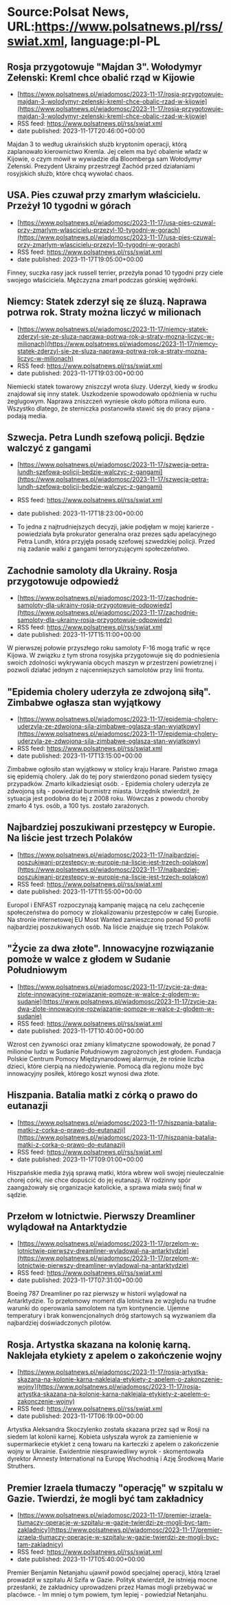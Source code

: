 # Source:Polsat News, URL:https://www.polsatnews.pl/rss/swiat.xml, language:pl-PL

## Rosja przygotowuje "Majdan 3". Wołodymyr Zełenski: Kreml chce obalić rząd w Kijowie
 - [https://www.polsatnews.pl/wiadomosc/2023-11-17/rosja-przygotowuje-majdan-3-wolodymyr-zelenski-kreml-chce-obalic-rzad-w-kijowie](https://www.polsatnews.pl/wiadomosc/2023-11-17/rosja-przygotowuje-majdan-3-wolodymyr-zelenski-kreml-chce-obalic-rzad-w-kijowie)
 - RSS feed: https://www.polsatnews.pl/rss/swiat.xml
 - date published: 2023-11-17T20:46:00+00:00

Majdan 3 to według ukraińskich służb kryptonim operacji, którą zaplanowało kierownictwo Kremla. Jej celem ma być obalenie władz w Kijowie, o czym mówił w wywiadzie dla Bloomberga sam Wołodymyr Zełenski. Prezydent Ukrainy przestrzegł Zachód przed działaniami rosyjskich służb, które chcą wywołać chaos.

## USA. Pies czuwał przy zmarłym właścicielu. Przeżył 10 tygodni w górach
 - [https://www.polsatnews.pl/wiadomosc/2023-11-17/usa-pies-czuwal-przy-zmarlym-wlascicielu-przezyl-10-tygodni-w-gorach](https://www.polsatnews.pl/wiadomosc/2023-11-17/usa-pies-czuwal-przy-zmarlym-wlascicielu-przezyl-10-tygodni-w-gorach)
 - RSS feed: https://www.polsatnews.pl/rss/swiat.xml
 - date published: 2023-11-17T19:05:00+00:00

Finney, suczka rasy jack russell terrier, przeżyła ponad 10 tygodni przy ciele swojego właściciela. Mężczyzna zmarł podczas górskiej wędrówki.

## Niemcy: Statek zderzył się ze śluzą. Naprawa potrwa rok. Straty można liczyć w milionach
 - [https://www.polsatnews.pl/wiadomosc/2023-11-17/niemcy-statek-zderzyl-sie-ze-sluza-naprawa-potrwa-rok-a-straty-mozna-liczyc-w-milionach](https://www.polsatnews.pl/wiadomosc/2023-11-17/niemcy-statek-zderzyl-sie-ze-sluza-naprawa-potrwa-rok-a-straty-mozna-liczyc-w-milionach)
 - RSS feed: https://www.polsatnews.pl/rss/swiat.xml
 - date published: 2023-11-17T19:03:00+00:00

Niemiecki statek towarowy zniszczył wrota śluzy. Uderzył, kiedy w środku znajdował się inny statek. Uszkodzenie spowodowało opóźnienia w ruchu żeglugowym. Naprawa zniszczeń wyniesie około półtora miliona euro. Wszystko dlatego, że sterniczka postanowiła stawić się do pracy pijana - podają media.

## Szwecja. Petra Lundh szefową policji. Będzie walczyć z gangami
 - [https://www.polsatnews.pl/wiadomosc/2023-11-17/szwecja-petra-lundh-szefowa-policji-bedzie-walczyc-z-gangami](https://www.polsatnews.pl/wiadomosc/2023-11-17/szwecja-petra-lundh-szefowa-policji-bedzie-walczyc-z-gangami)
 - RSS feed: https://www.polsatnews.pl/rss/swiat.xml
 - date published: 2023-11-17T18:23:00+00:00

- To jedna z najtrudniejszych decyzji, jakie podjęłam w mojej karierze - powiedziała była prokurator generalna oraz prezes sądu apelacyjnego Petra Lundh, która przyjęła posadę szefowej szwedzkiej policji. Przed nią zadanie walki z gangami terroryzującymi społeczeństwo.

## Zachodnie samoloty dla Ukrainy. Rosja przygotowuje odpowiedź
 - [https://www.polsatnews.pl/wiadomosc/2023-11-17/zachodnie-samoloty-dla-ukrainy-rosja-przygotowuje-odpowiedz](https://www.polsatnews.pl/wiadomosc/2023-11-17/zachodnie-samoloty-dla-ukrainy-rosja-przygotowuje-odpowiedz)
 - RSS feed: https://www.polsatnews.pl/rss/swiat.xml
 - date published: 2023-11-17T15:11:00+00:00

W pierwszej połowie przyszłego roku samoloty F-16 mogą trafić w ręce Kijowa. W związku z tym strona rosyjska przygotowuje się do podniesienia swoich zdolności wykrywania obcych maszyn w przestrzeni powietrznej i pozwoli działać jednym z najcenniejszych samolotów przy linii frontu.

## "Epidemia cholery uderzyła ze zdwojoną siłą". Zimbabwe ogłasza stan wyjątkowy
 - [https://www.polsatnews.pl/wiadomosc/2023-11-17/epidemia-cholery-uderzyla-ze-zdwojona-sila-zimbabwe-oglasza-stan-wyjatkowy](https://www.polsatnews.pl/wiadomosc/2023-11-17/epidemia-cholery-uderzyla-ze-zdwojona-sila-zimbabwe-oglasza-stan-wyjatkowy)
 - RSS feed: https://www.polsatnews.pl/rss/swiat.xml
 - date published: 2023-11-17T13:15:00+00:00

Zimbabwe ogłosiło stan wyjątkowy w stolicy kraju Harare. Państwo zmaga się epidemią cholery. Jak do tej pory stwierdzono ponad siedem tysięcy przypadków. Zmarło kilkadziesiąt osób. - Epidemia cholery uderzyła ze zdwojoną siłą - powiedział burmistrz miasta. Urzędnik stwierdził, że sytuacja jest podobna do tej z 2008 roku. Wówczas z powodu choroby zmarło 4 tys. osób, a 100 tys. zostało zarażonych.

## Najbardziej poszukiwani przestępcy w Europie. Na liście jest trzech Polaków
 - [https://www.polsatnews.pl/wiadomosc/2023-11-17/najbardziej-poszukiwani-przestepcy-w-europie-na-liscie-jest-trzech-polakow](https://www.polsatnews.pl/wiadomosc/2023-11-17/najbardziej-poszukiwani-przestepcy-w-europie-na-liscie-jest-trzech-polakow)
 - RSS feed: https://www.polsatnews.pl/rss/swiat.xml
 - date published: 2023-11-17T11:55:00+00:00

Europol i ENFAST rozpoczynają kampanię mającą na celu zachęcenie społeczeństwa do pomocy w zlokalizowaniu przestępców w całej Europie. Na stronie internetowej EU Most Wanted zamieszczono ponad 50 profili najbardziej poszukiwanych osób. Na liście znajduje się trzech Polaków.

## "Życie za dwa złote". Innowacyjne rozwiązanie pomoże w walce z głodem w Sudanie Południowym
 - [https://www.polsatnews.pl/wiadomosc/2023-11-17/zycie-za-dwa-zlote-innowacyjne-rozwiazanie-pomoze-w-walce-z-glodem-w-sudanie](https://www.polsatnews.pl/wiadomosc/2023-11-17/zycie-za-dwa-zlote-innowacyjne-rozwiazanie-pomoze-w-walce-z-glodem-w-sudanie)
 - RSS feed: https://www.polsatnews.pl/rss/swiat.xml
 - date published: 2023-11-17T10:40:00+00:00

Wzrost cen żywności oraz zmiany klimatyczne spowodowały, że ponad 7 milionów ludzi w Sudanie Południowym zagrożonych jest głodem. Fundacja Polskie Centrum Pomocy Międzynarodowej alarmuje, że rośnie liczba dzieci, które cierpią na niedożywienie. Pomocą dla regionu może być innowacyjny posiłek, którego koszt wynosi dwa złote.

## Hiszpania. Batalia matki z córką o prawo do eutanazji
 - [https://www.polsatnews.pl/wiadomosc/2023-11-17/hiszpania-batalia-matki-z-corka-o-prawo-do-eutanazji](https://www.polsatnews.pl/wiadomosc/2023-11-17/hiszpania-batalia-matki-z-corka-o-prawo-do-eutanazji)
 - RSS feed: https://www.polsatnews.pl/rss/swiat.xml
 - date published: 2023-11-17T09:01:00+00:00

Hiszpańskie media żyją sprawą matki, która wbrew woli swojej nieuleczalnie chorej córki, nie chce dopuścić do jej eutanazji. W rodzinny spór zaangażowały się organizacje katolickie, a sprawa miała swój finał w sądzie.

## Przełom w lotnictwie. Pierwszy Dreamliner wylądował na Antarktydzie
 - [https://www.polsatnews.pl/wiadomosc/2023-11-17/przelom-w-lotnictwie-pierwszy-dreamliner-wyladowal-na-antarktydzie](https://www.polsatnews.pl/wiadomosc/2023-11-17/przelom-w-lotnictwie-pierwszy-dreamliner-wyladowal-na-antarktydzie)
 - RSS feed: https://www.polsatnews.pl/rss/swiat.xml
 - date published: 2023-11-17T07:31:00+00:00

Boeing 787 Dreamliner po raz pierwszy w historii wylądował na Antarktydzie. To przełomowy moment dla lotnictwa ze względu na trudne warunki do operowania samolotem na tym kontynencie. Ujemne temperatury i brak konwencjonalnych dróg startowych są wyzwaniem dla najbardziej doświadczonych pilotów.

## Rosja. Artystka skazana na kolonię karną. Naklejała etykiety z apelem o zakończenie wojny
 - [https://www.polsatnews.pl/wiadomosc/2023-11-17/rosja-artystka-skazana-na-kolonie-karna-naklejala-etykiety-z-apelem-o-zakonczenie-wojny](https://www.polsatnews.pl/wiadomosc/2023-11-17/rosja-artystka-skazana-na-kolonie-karna-naklejala-etykiety-z-apelem-o-zakonczenie-wojny)
 - RSS feed: https://www.polsatnews.pl/rss/swiat.xml
 - date published: 2023-11-17T06:19:00+00:00

Artystka Aleksandra Skoczylenko została skazana przez sąd w Rosji na siedem lat kolonii karnej. Kobieta usłyszała wyrok za zamienienie w supermarkecie etykiet z ceną towaru na karteczki z apelem o zakończenie wojny w Ukrainie. Ewidentnie niesprawiedliwy wyrok - skomentowała dyrektor Amnesty International na Europę Wschodnią i Azję Środkową Marie Struthers.

## Premier Izraela tłumaczy "operację" w szpitalu w Gazie. Twierdzi, że mogli być tam zakładnicy
 - [https://www.polsatnews.pl/wiadomosc/2023-11-17/premier-izraela-tlumaczy-operacje-w-szpitalu-w-gazie-twierdzi-ze-mogli-byc-tam-zakladnicy](https://www.polsatnews.pl/wiadomosc/2023-11-17/premier-izraela-tlumaczy-operacje-w-szpitalu-w-gazie-twierdzi-ze-mogli-byc-tam-zakladnicy)
 - RSS feed: https://www.polsatnews.pl/rss/swiat.xml
 - date published: 2023-11-17T05:40:00+00:00

Premier Benjamin Netanjahu ujawnił powód specjalnej operacji, którą Izrael prowadził w szpitalu Al Szifa w Gazie. Polityk stwierdził, że istnieją mocne przesłanki, że zakładnicy uprowadzeni przez Hamas mogli przebywać w placówce. - Im mniej o tym powiem, tym lepiej - powiedział Netanjahu.

